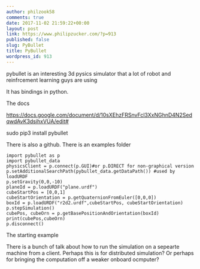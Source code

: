 ```yaml
---
author: philzook58
comments: true
date: 2017-11-02 21:59:22+00:00
layout: post
link: https://www.philipzucker.com/?p=913
published: false
slug: PyBullet
title: PyBullet
wordpress_id: 913
---
```


pybullet is an interesting 3d pysics simulator that a lot of robot and reinfrcement learning guys are using

It has bindings in python.

The docs

https://docs.google.com/document/d/10sXEhzFRSnvFcl3XxNGhnD4N2SedqwdAvK3dsihxVUA/edit#

sudo pip3 install pybullet

There is also a github. There is an examples folder

    
    import pybullet as p
    import pybullet_data
    physicsClient = p.connect(p.GUI)#or p.DIRECT for non-graphical version
    p.setAdditionalSearchPath(pybullet_data.getDataPath()) #used by loadURDF
    p.setGravity(0,0,-10)
    planeId = p.loadURDF("plane.urdf")
    cubeStartPos = [0,0,1]
    cubeStartOrientation = p.getQuaternionFromEuler([0,0,0])
    boxId = p.loadURDF("r2d2.urdf",cubeStartPos, cubeStartOrientation)
    p.stepSimulation()
    cubePos, cubeOrn = p.getBasePositionAndOrientation(boxId)
    print(cubePos,cubeOrn)
    p.disconnect()
    


The starting example

There is a bunch of talk about how to run the simulation on a sepearte machine from a client. Perhaps this is for distributed simulation? Or perhaps for bringing the computation off a weaker onboard ocmputer?


